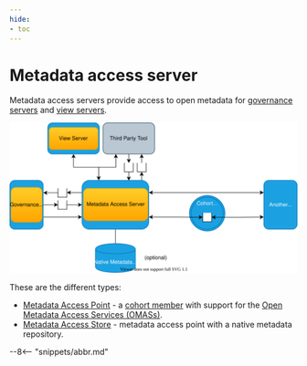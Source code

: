 ```yaml
---
hide:
- toc
---
```


<!-- SPDX-License-Identifier: CC-BY-4.0 -->
<!-- Copyright Contributors to the Egeria project 2020. -->

# Metadata access server

Metadata access servers provide access to open metadata for [governance servers](/egeria-docs/concepts/governance-server) and [view servers](/egeria-docs/concepts/view-server).

![Metadata access store](metadata-access-server.svg)

These are the different types:

- [Metadata Access Point](/egeria-docs/concepts/metadata-access-point) - a [cohort member](/egeria-docs/concepts/cohort-member) with support for the [Open Metadata Access Services (OMASs)](/egeria-docs/services/omas).
- [Metadata Access Store](/egeria-docs/concepts/metadata-access-store) - metadata access point with a native metadata repository.

--8<-- "snippets/abbr.md"
